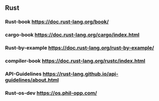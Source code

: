 
## Rust
### Rust-book https://doc.rust-lang.org/book/
### cargo-book https://doc.rust-lang.org/cargo/index.html
### Rust-by-example https://doc.rust-lang.org/rust-by-example/
### compiler-book https://doc.rust-lang.org/rustc/index.html
### API-Guidelines https://rust-lang.github.io/api-guidelines/about.html
### Rust-os-dev https://os.phil-opp.com/
